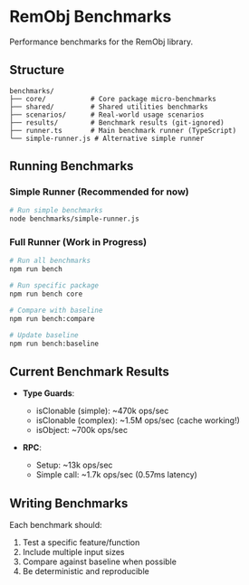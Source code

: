 # RemObj Benchmarks

Performance benchmarks for the RemObj library.

## Structure

```
benchmarks/
├── core/           # Core package micro-benchmarks
├── shared/         # Shared utilities benchmarks  
├── scenarios/      # Real-world usage scenarios
├── results/        # Benchmark results (git-ignored)
├── runner.ts       # Main benchmark runner (TypeScript)
└── simple-runner.js # Alternative simple runner
```

## Running Benchmarks

### Simple Runner (Recommended for now)
```bash
# Run simple benchmarks
node benchmarks/simple-runner.js
```

### Full Runner (Work in Progress)
```bash
# Run all benchmarks
npm run bench

# Run specific package
npm run bench core

# Compare with baseline
npm run bench:compare

# Update baseline
npm run bench:baseline
```

## Current Benchmark Results

- **Type Guards**:
  - isClonable (simple): ~470k ops/sec
  - isClonable (complex): ~1.5M ops/sec (cache working!)
  - isObject: ~700k ops/sec

- **RPC**:
  - Setup: ~13k ops/sec
  - Simple call: ~1.7k ops/sec (0.57ms latency)

## Writing Benchmarks

Each benchmark should:
1. Test a specific feature/function
2. Include multiple input sizes
3. Compare against baseline when possible
4. Be deterministic and reproducible